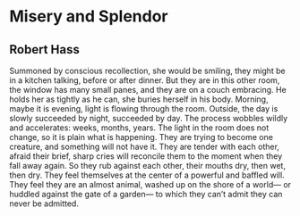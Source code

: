 # Misery and Splendor
## Robert Hass
Summoned by conscious recollection, she
would be smiling, they might be in a kitchen talking,
before or after dinner. But they are in this other room,
the window has many small panes, and they are on a couch
embracing. He holds her as tightly
as he can, she buries herself in his body.
Morning, maybe it is evening, light
is flowing through the room. Outside,
the day is slowly succeeded by night,
succeeded by day. The process wobbles wildly
and accelerates: weeks, months, years. The light in the room
does not change, so it is plain what is happening.
They are trying to become one creature,
and something will not have it. They are tender
with each other, afraid
their brief, sharp cries will reconcile them to the moment
when they fall away again. So they rub against each other,
their mouths dry, then wet, then dry.
They feel themselves at the center of a powerful
and baffled will. They feel
they are an almost animal,
washed up on the shore of a world—
or huddled against the gate of a garden—
to which they can’t admit they can never be admitted.